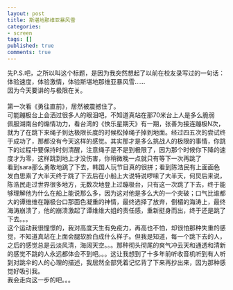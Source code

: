 ```yaml
---
layout: post
title: 斯堪地那维亚暴风雪
categories:
- screen
tags: []
published: true
comments: true
---
```

<p>先P.S.吧，之所以叫这个标题，是因为我突然想起了以前在校友录写过的一句话：体验速度，体验激情，体验斯堪地那维亚暴风雪……<br />因为今天要讲的与极限在关。<br /><br />第一次看《勇往直前》，居然被震撼住了。<br />可能蹦极台上会洒过很多人的眼泪吧，不知道真站在那70米台上人是多么脆弱<br />佩服湖南台的煽情功力，看台湾的《快乐星期天》有一期，张善为接连蹦极N次，就为了在跳下来绳子到达极限长度的时候松掉绳子掉到地面。经过四五次的尝试终于成功了，那都没有今天这样的感觉。其实那才是多么挑战人的极限的事情，你跳下的过程中要保持时刻清醒，注意绳子是不是到极限了，因为那个时候你下降的速度才为零，这样跳到地上才没伤害，你稍微晚一点就只有等下一次再跳了<br />看到sara那么勇敢地跳了下去，韩国人玩节目真的很拼；看到陈浩民有上面面色发白思索了大半天终于跳了下去后在小船上大说特说啰嗦了大半天，何炅后来说，陈浩民走过世界很多地方，无数次地登上过蹦极台，只有这一次跳了下去，终于能够理解他为什么在船上能说那么多，因为这对他是多么大的一个突破；口气比谁都大的谭维维在蹦极台口那面色凝重的神情，最终选择了放弃，倒楣的海涛上，最终海涛崩溃了，他的崩溃激起了谭维维大姐的责任感，重新挺身而出，终于还是跳了下去。。。<br />这个运动我很憧憬的，我对高度天生有免疫力，再高也不怕，却很怕那种失重的感觉，不知道真站在上面会腿软脸白成什么样子。但我是知道，每一个跳下去的人，之后的感觉总是云淡风清，海阔天空。。。那种彻头彻尾的爽气冲云天和通透和清新的感觉不跳的人永远都体会不到吧。。。这让我想到了十多年前听收音机听到有人听到对跳伞的人的心理的描述，我居然全部凭着记忆背了下来再抄出来，因为那种感觉好吸引我。<br />我会走向这一步的吧。。。</p>

